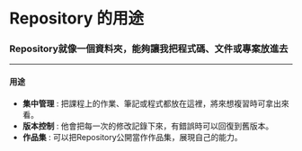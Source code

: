 # Repository 的用途

### Repository就像一個資料夾，能夠讓我把程式碼、文件或專案放進去
***
#### 用途
- **集中管理** : 把課程上的作業、筆記或程式都放在這裡，將來想複習時可拿出來看。
- **版本控制** : 他會把每一次的修改記錄下來，有錯誤時可以回復到舊版本。
- **作品集** : 可以把Repository公開當作作品集，展現自己的能力。
